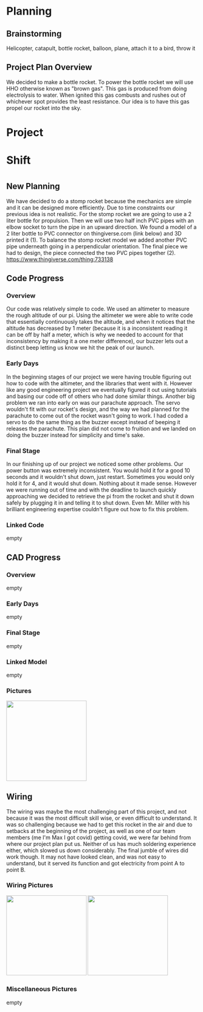 # Planning

## Brainstorming

Helicopter, catapult, bottle rocket, balloon, plane, attach it to a bird, throw it

## Project Plan Overview

We decided to make a bottle rocket. To power the bottle rocket we will use HHO otherwise known as "brown gas". This gas is produced from 
doing electrolysis to water. When ignited this gas combusts and rushes out of whichever spot provides the least resistance. Our idea is to have
this gas propel our rocket into the sky. 
#
#
#
# Project
# Shift
#
#
#
## New Planning
We have decided to do a stomp rocket because the mechanics are simple and it can be designed more efficiently. Due to time constraints our previous idea is not realistic. For the stomp rocket we are going to use a 2 liter bottle for propulsion. Then we will use two half inch PVC pipes with an elbow socket to turn the pipe in an upward direction. We found a model of a 2 liter bottle to PVC connector on thingiverse.com (link below) and 3D printed it (1). To balance the stomp rocket model we added another PVC pipe underneath going in a perpendicular orientation. The final piece we had to design, the piece connected the two PVC pipes together (2).
https://www.thingiverse.com/thing:733138

## Code Progress
### Overview

Our code was relatively simple to code. We used an altimeter to measure the rough altitude of our pi. Using the altimeter we were able to write code that essentially continuously takes the altitude, and when it notices that the altitude has decreased by 1 meter (because it is a inconsistent reading it can be off by half a meter, which is why we needed to account for that inconsistency by making it a one meter difference), our buzzer lets out a distinct beep letting us know we hit the peak of our launch.

### Early Days

In the beginning stages of our project we were having trouble figuring out how to code with the altimeter, and the libraries that went with it. However like any good engineering project we eventually figured it out using tutorials and basing our code off of others who had done similar things. Another big problem we ran into early on was our parachute approach. The servo wouldn't fit with our rocket's design, and the way we had planned for the parachute to come out of the rocket wasn't going to work. I had coded a servo to do the same thing as the buzzer except instead of beeping it releases the parachute. This plan did not come to fruition and we landed on doing the buzzer instead for simplicity and time's sake.

### Final Stage

In our finishing up of our project we noticed some other problems. Our power button was extremely inconsistent. You would hold it for a good 10 seconds and it wouldn't shut down, just restart. Sometimes you would only hold it for 4, and it would shut down. Nothing about it made sense. However we were running out of time and with the deadline to launch quickly approaching we decided to retrieve the pi from the rocket and shut it down safely by plugging it in and telling it to shut down. Even Mr. Miller with his brilliant engineering expertise couldn't figure out how to fix this problem.

### Linked Code

empty

## CAD Progress
### Overview

empty

### Early Days

empty

### Final Stage

empty

### Linked Model

empty

### Pictures

<img src="https://user-images.githubusercontent.com/61475474/170089028-022e442f-cfac-4aa3-8735-daca17539c44.png" width = "210.5">

## Wiring

The wiring was maybe the most challenging part of this project, and not because it was the most difficult skill wise, or even difficult to understand. It was so challenging because we had to get this rocket in the air and due to setbacks at the beginning of the project, as well as one of our team members (me I'm Max I got covid) getting covid, we were far behind from where our project plan put us. Neither of us has much soldering experience either, which slowed us down considerably. The final jumble of wires did work though. It may not have looked clean, and was not easy to understand, but it served its function and got electricity from point A to point B.

### Wiring Pictures

<img src="https://user-images.githubusercontent.com/60942957/171414435-9118b1e9-0dd9-4ad9-9428-245846d9410e.JPG" width = "210.5">

<img src="https://user-images.githubusercontent.com/60942957/171424201-8720a149-bb4a-44cd-b836-10c66b874288.png" width = "210.5">

### Miscellaneous Pictures

empty
